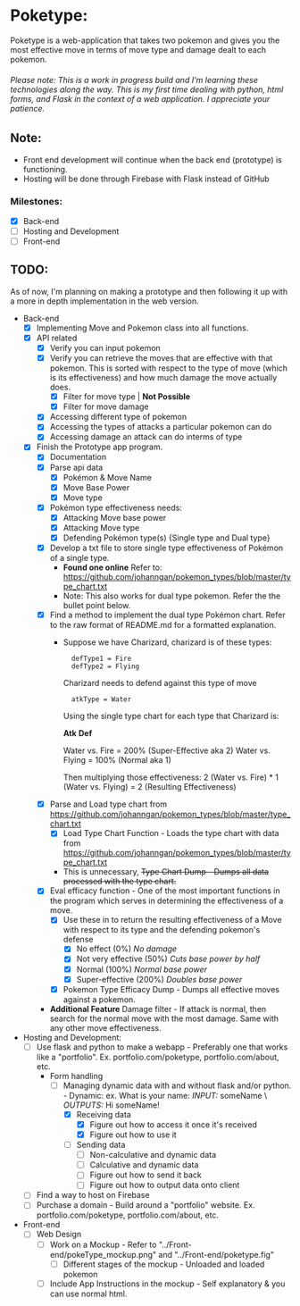 # Poketype:
Poketype is a web-application that takes two pokemon and gives you the most effective move in terms of move type and damage dealt to each pokemon.

###### Please note: This is a work in progress build and I'm learning these technologies along the way. This is my first time dealing with python, html forms, and Flask in the context of a web application. I appreciate your patience.

## Note:
- Front end development will continue when the back end (prototype) is functioning.
- Hosting will be done through Firebase with Flask instead of GitHub

### Milestones:
- [x] Back-end
- [ ] Hosting and Development
- [ ] Front-end

## TODO:
As of now, I'm planning on making a prototype and then following it up with a more in depth implementation in the web version.

+ Back-end
    - [x] Implementing Move and Pokemon class into all functions.
    - [x] API related
        + [x] Verify you can input pokemon
        + [x] Verify you can retrieve the moves that are effective with that pokemon. This is sorted with respect to the type of move (which is its effectiveness) and how much damage the move actually does.
            - [x] Filter for move type | **Not Possible** 
            - [x] Filter for move damage
        + [x] Accessing different type of pokemon
        + [x] Accessing the types of attacks a particular pokemon can do
        + [x] Accessing damage an attack can do interms of type
    - [x] Finish the Prototype app program.
        - [x] Documentation
        - [x] Parse api data
            + [x] Pokémon & Move Name
            + [x] Move Base Power
            + [x] Move type
        - [x] Pokémon type effectiveness needs:
            - [x] Attacking Move base power
            - [x] Attacking Move type
            - [x] Defending Pokémon type(s) {Single type and Dual type}
        - [x] Develop a txt file to store single type effectiveness of Pokémon of a single type. 
            - **Found one online** Refer to: https://github.com/johanngan/pokemon_types/blob/master/type_chart.txt
            - Note: This also works for dual type pokemon. Refer the the bullet point below.
        - [x] Find a method to implement the dual type Pokémon chart. Refer to the raw format of README.md for a formatted explanation.
            + Suppose we have Charizard, charizard is of these types:
                
                    defType1 = Fire
                    defType2 = Flying
                
                Charizard needs to defend against this type of move
                
                    atkType = Water
                
                Using the single type chart for each type that Charizard is:

                **Atk** **Def**

                Water vs. Fire = 200% (Super-Effective aka 2) 
                Water vs. Flying = 100% (Normal aka 1)

                Then multiplying those effectiveness: 
                2 (Water vs. Fire) * 1 (Water vs. Flying) = 2 (Resulting Effectiveness)
        - [x] Parse and Load type chart from https://github.com/johanngan/pokemon_types/blob/master/type_chart.txt
            + [x] Load Type Chart Function - Loads the type chart with data from https://github.com/johanngan/pokemon_types/blob/master/type_chart.txt
            + This is unnecessary, ~~Type Chart Dump - Dumps all data processed with the type chart.~~
        - [x] Eval efficacy function - One of the most important functions in the program which serves in determining the effectiveness of a move.
            + [x] Use these in to return the resulting effectiveness of a Move with respect to its type and the defending pokemon's defense
                - [x] No effect (0%) *No damage*
                - [x] Not very effective (50%) *Cuts base power by half*
                - [x] Normal (100%) *Normal base power*
                - [x] Super-effective (200%) *Doubles base power*
            + [x] Pokemon Type Efficacy Dump - Dumps all effective moves against a pokemon.
        - **Additional Feature** Damage filter - If attack is normal, then search for the normal move with the most damage. Same with any other move effectiveness.

+ Hosting and Development:
    - [ ] Use flask and python to make a webapp - Preferably one that works like a "portfolio". Ex. portfolio.com/poketype, portfolio.com/about, etc.
        - Form handling
            + [ ] Managing dynamic data with and without flask and/or python. - Dynamic: ex. What is your name: _INPUT:_ someName \ _OUTPUTS:_ Hi someName!
                - [x] Receiving data
                    + [x] Figure out how to access it once it's received
                    + [x] Figure out how to use it
                - [ ] Sending data
                    - [ ] Non-calculative and dynamic data
                    - [ ] Calculative and dynamic data
                    - [ ] Figure out how to send it back
                    - [ ] Figure out how to output data onto client
    - [ ] Find a way to host on Firebase
    - [ ] Purchase a domain - Build around a "portfolio" website. Ex. portfolio.com/poketype, portfolio.com/about, etc.

+ Front-end
    - [ ] Web Design
        + [ ] Work on a Mockup - Refer to "../Front-end/pokeType_mockup.png" and "../Front-end/poketype.fig"
            - [ ] Different stages of the mockup - Unloaded and loaded pokemon
        + [ ] Include App Instructions in the mockup - Self explanatory & you can use normal html.
